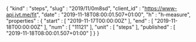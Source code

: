 {
  "kind" : "steps",
  "slug" : "2019/11/0m8sd",
  "client_id" : "https://www-api.jvt.me/fit",
  "date" : "2019-11-18T08:00:01.507+01:00",
  "h" : "h-measure",
  "properties" : {
    "start" : [ "2019-11-17T00:00:00Z" ],
    "end" : [ "2019-11-18T00:00:00Z" ],
    "num" : [ "11121" ],
    "unit" : [ "steps" ],
    "published" : [ "2019-11-18T08:00:01.507+01:00" ]
  }
}
